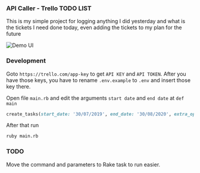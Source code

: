 ### API Caller - Trello TODO LIST
This is my simple project for logging anything I did yesterday and what is the tickets I need done today, even adding the tickets to my plan for the future

![Demo UI](https://github.com/dhhiep/api-caller/blob/master/cache_files/readme.png "Demo UI")

### Development
Goto `https://trello.com/app-key` to get `API KEY` and `API TOKEN`. After you have those keys, you have to rename `.env.example` to `.env` and insert those key there.

Open file `main.rb` and edit the arguments `start date` and `end date` at `def main`
```ruby
create_tasks(start_date: '30/07/2019', end_date: '30/08/2020', extra_option: {labels: %w(okiela medium)})
```

After that run

```bash
ruby main.rb
```

### TODO
Move the command and parameters to Rake task to run easier.


